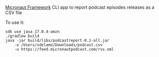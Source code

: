 [Micronaut Framework](https://micronaut.io) CLI app to report podcast episodes releases as a CSV file

To use it: 

```
sdk use java 17.0.4-amzn
./gradlew build        
java -jar build/libs/podcastreport-0.1-all.jar 
    -o /Users/sdelamo/Downloads/podcast.csv 
    -u https://feed.micronautpodcast.com/rss.xml
```
